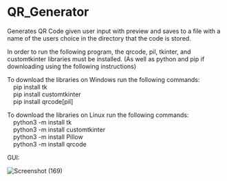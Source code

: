 # QR_Generator
Generates QR Code given user input with preview and saves to a file with a name of the users choice in the directory that the code is stored. 

In order to run the following program, the qrcode, pil, tkinter, and customtkinter libraries must be installed. (As well as python and pip if downloading using the following instructions)  

To download the libraries on Windows run the following commands:   
&emsp;pip install tk  
&emsp;pip install customtkinter  
&emsp;pip install qrcode[pil]  

To download the libraries on Linux run the following commands:  
&emsp;python3 -m install tk  
&emsp;python3 -m install customtkinter  
&emsp;python3 -m install Pillow  
&emsp;python3 -m install qrcode  

GUI:

![Screenshot (169)](https://user-images.githubusercontent.com/105296198/234965794-e5f673fc-890d-47d5-b837-ab030eed610b.png)
